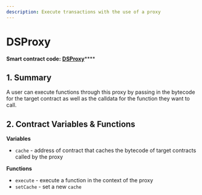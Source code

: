 ```yaml
---
description: Execute transactions with the use of a proxy
---
```


# DSProxy

**Smart contract code:** [**DSProxy**](https://github.com/money-god/ds-proxy/blob/master/src/proxy.sol)****

## 1. Summary <a href="#1-introduction-summary" id="1-introduction-summary"></a>

A user can execute functions through this proxy by passing in the bytecode for the target contract as well as the calldata for the function they want to call.

## 2. Contract Variables & Functions <a href="#2-contract-details" id="2-contract-details"></a>

**Variables**

* `cache` - address of contract that caches the bytecode of target contracts called by the proxy

**Functions**

* `execute` - execute a function in the context of the proxy
* `setCache` - set a new `cache`
